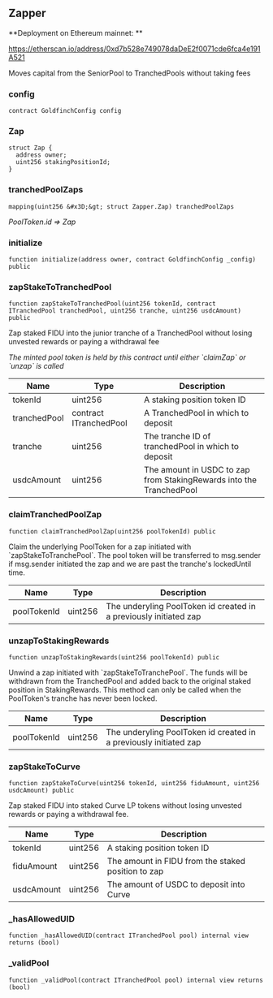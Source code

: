 ## Zapper

**Deployment on Ethereum mainnet: **

https://etherscan.io/address/0xd7b528e749078daDeE2f0071cde6fca4e191A521

Moves capital from the SeniorPool to TranchedPools without taking fees

### config

```solidity
contract GoldfinchConfig config
```

### Zap

```solidity
struct Zap {
  address owner;
  uint256 stakingPositionId;
}
```

### tranchedPoolZaps

```solidity
mapping(uint256 &#x3D;&gt; struct Zapper.Zap) tranchedPoolZaps
```

_PoolToken.id &#x3D;&gt; Zap_

### initialize

```solidity
function initialize(address owner, contract GoldfinchConfig _config) public
```

### zapStakeToTranchedPool

```solidity
function zapStakeToTranchedPool(uint256 tokenId, contract ITranchedPool tranchedPool, uint256 tranche, uint256 usdcAmount) public
```

Zap staked FIDU into the junior tranche of a TranchedPool without losing
  unvested rewards or paying a withdrawal fee

_The minted pool token is held by this contract until either &#x60;claimZap&#x60; or
  &#x60;unzap&#x60; is called_

| Name | Type | Description |
| ---- | ---- | ----------- |
| tokenId | uint256 | A staking position token ID |
| tranchedPool | contract ITranchedPool | A TranchedPool in which to deposit |
| tranche | uint256 | The tranche ID of tranchedPool in which to deposit |
| usdcAmount | uint256 | The amount in USDC to zap from StakingRewards into the TranchedPool |

### claimTranchedPoolZap

```solidity
function claimTranchedPoolZap(uint256 poolTokenId) public
```

Claim the underlying PoolToken for a zap initiated with &#x60;zapStakeToTranchePool&#x60;.
 The pool token will be transferred to msg.sender if msg.sender initiated the zap and
 we are past the tranche&#x27;s lockedUntil time.

| Name | Type | Description |
| ---- | ---- | ----------- |
| poolTokenId | uint256 | The underyling PoolToken id created in a previously initiated zap |

### unzapToStakingRewards

```solidity
function unzapToStakingRewards(uint256 poolTokenId) public
```

Unwind a zap initiated with &#x60;zapStakeToTranchePool&#x60;.
 The funds will be withdrawn from the TranchedPool and added back to the original
 staked position in StakingRewards. This method can only be called when the PoolToken&#x27;s
 tranche has never been locked.

| Name | Type | Description |
| ---- | ---- | ----------- |
| poolTokenId | uint256 | The underyling PoolToken id created in a previously initiated zap |

### zapStakeToCurve

```solidity
function zapStakeToCurve(uint256 tokenId, uint256 fiduAmount, uint256 usdcAmount) public
```

Zap staked FIDU into staked Curve LP tokens without losing unvested rewards
 or paying a withdrawal fee.

| Name | Type | Description |
| ---- | ---- | ----------- |
| tokenId | uint256 | A staking position token ID |
| fiduAmount | uint256 | The amount in FIDU from the staked position to zap |
| usdcAmount | uint256 | The amount of USDC to deposit into Curve |

### _hasAllowedUID

```solidity
function _hasAllowedUID(contract ITranchedPool pool) internal view returns (bool)
```

### _validPool

```solidity
function _validPool(contract ITranchedPool pool) internal view returns (bool)
```

